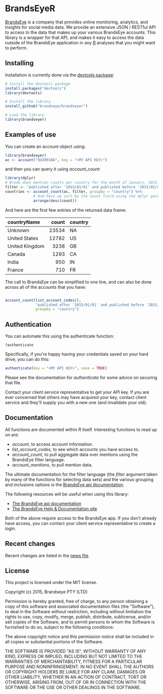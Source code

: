 <!-- README.md is generated from README.Rmd. Please edit that file -->
BrandsEyeR
==========

[BrandsEye](http://www.brandseye.com) is a company that provides online monitoring, analytics, and insights for social media data. We provide an extensive JSON / RESTful API to access to the data that makes up your various BrandsEye accounts. This library is a wrapper for that API, and makes it easy to access the data outside of the BrandsEye application in any [R](http://www.r-project.org/) analyses that you might want to perform.

Installing
----------

Installation is currently done via the [devtools package](http://www.rstudio.com/products/rpackages/devtools/):

``` r
# Install the devtools package
install.packages("devtools")
library(devtools)

# Install the library
install_github("brandseye/brandseyer")

# Load the library
library(brandseyer)
```

Examples of use
---------------

You can create an account object using:

``` r
library(brandseyer)
ac <- account("QUIR01BA", key = "<MY API KEY>")    
```

and then you can query it using *account\_count*:

``` r
library(dplyr)
# Break down mention counts per country for the month of January, 2015.
filter <- "published after '2015/01/01' and published before '2015/02/01'"
countries <- account_count(ac, filter, groupby = "country") %>%
             # And here we sort by the count field using the dplyr package
             arrange(desc(count))
```

And here are the first few entries of the returned data frame:

| countryName    |  count| country |
|:---------------|------:|:--------|
| Unknown        |  23534| NA      |
| United States  |  12782| US      |
| United Kingdom |   3238| GB      |
| Canada         |   1293| CA      |
| India          |    950| IN      |
| France         |    710| FR      |

The call to BrandsEye can be simplified to one line, and can also be done across all of the accounts that you have:

``` r

account_count(list_account_codes(), 
              "published after '2015/01/01' and published before '2015/02/01'",
              groupby = "country")
```

Authentication
--------------

You can automate this using the authenticate function:

    ?authenticate

Specifically, if you're happy having your credentials saved on your hard drive, you can do this:

``` r
authenticate(key = "<MY API KEY>", save = TRUE)
```

Please see the documentation for *authenticate* for some advice on securing that file.

Contact your client service representative to get your API key. If you are ever concerned that others may have acquired your key, contact client service and they'll supply you with a new one (and invalidate your old).

Documentation
-------------

All functions are documented within *R* itself. Interesting functions to read up on are:

-   *account*, to access account information.
-   *list\_account\_codes*, to see which accounts you have access to.
-   *account\_count*, to pull aggregate data over mentions using the BrandsEye filter language.
-   *account\_mentions*, to pull mention data.

The ultimate documentation for the filter language (the *filter* argument taken by many of the functions for selecting data sets) and the various grouping and inclusions options is the [BrandsEye api documentation](https://api.brandseye.com/docs).

The following resources will be useful when using this library:

-   [The BrandsEye api documentation](https://api.brandseye.com/docs)
-   [The BrandsEye Help & Documentation site](https://help.brandseye.com/)

Both of the above require access to the BrandsEye app. If you don't already have access, you can contact your client service representative to create a login.

Recent changes
--------------

Recent changes are listed in the [news file](https://github.com/brandseye/brandseyer/blob/master/NEWS.md).

License
-------

This project is licensed under the MIT license.

Copyright (c) 2015, Brandseye PTY (LTD)

Permission is hereby granted, free of charge, to any person obtaining a copy of this software and associated documentation files (the "Software"), to deal in the Software without restriction, including without limitation the rights to use, copy, modify, merge, publish, distribute, sublicense, and/or sell copies of the Software, and to permit persons to whom the Software is furnished to do so, subject to the following conditions:

The above copyright notice and this permission notice shall be included in all copies or substantial portions of the Software.

THE SOFTWARE IS PROVIDED "AS IS", WITHOUT WARRANTY OF ANY KIND, EXPRESS OR IMPLIED, INCLUDING BUT NOT LIMITED TO THE WARRANTIES OF MERCHANTABILITY, FITNESS FOR A PARTICULAR PURPOSE AND NONINFRINGEMENT. IN NO EVENT SHALL THE AUTHORS OR COPYRIGHT HOLDERS BE LIABLE FOR ANY CLAIM, DAMAGES OR OTHER LIABILITY, WHETHER IN AN ACTION OF CONTRACT, TORT OR OTHERWISE, ARISING FROM, OUT OF OR IN CONNECTION WITH THE SOFTWARE OR THE USE OR OTHER DEALINGS IN THE SOFTWARE.
